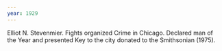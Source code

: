 ```yaml
---
year: 1929
---
```


Elliot N. Stevenmier. Fights organized Crime in Chicago. Declared man of the Year and presented Key to the city donated to the Smithsonian (1975).
